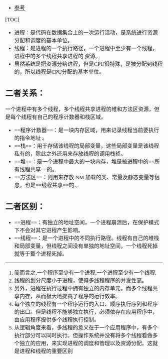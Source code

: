 <span  style="font-family: Simsun,serif; font-size: 17px; ">

- [参考](https://www.cnblogs.com/zsql/p/11144688.html)

[TOC]

- 进程：是代码在数据集合上的一次运行活动，是系统进行资源分配和调度的基本单位。
- 线程：是进程的一个执行路径，一个进程中至少有一个线程，进程中的多个线程共享进程的 资源。
- 虽然系统是把资源分给进程，但是CPU很特殊，是被分配到线程的，所以线程是CPU分配的基本单位。

## 二者关系：

一个进程中有多个线程，多个线程共享进程的堆和方法区资源，但是每个线程有自己的程序计数器和栈区域。

- ==程序计数器==：是一块内存区域，用来记录线程当前要执行的指令地址 。
- ==栈==：用于存储该线程的局部变量，这些局部变量是该线程私有的，除此之外还用来存放线程的调用栈祯。
- ==堆==：是一个进程中最大的一块内存，堆是被进程中的==所有线程共享==的。
- ==方法区==：则用来存放 NM 加载的类、常量及静态变量等信息，也是==线程共享==的 。

## 二者区别：

- ==进程==：有独立的地址空间，一个进程崩溃后，在保护模式下不会对其它进程产生影响。
- ==线程==：是一个进程中的不同执行路径。线程有自己的堆栈和局部变量，但线程之间没有单独的地址空间，一个线程死掉就等于整个进程死掉。

---

1. 简而言之,一个程序至少有一个进程,一个进程至少有一个线程.
2. 线程的划分尺度小于进程，使得多线程程序的并发性高。
3. 另外，进程在执行过程中拥有独立的内存单元，而多个线程共享内存，从而极大地提高了程序的运行效率。
4. 每个独立的线程有一个程序运行的入口、顺序执行序列和程序的出口。但是线程不能够独立执行，必须依存在应用程序中，由应用程序提供多个线程执行控制。
5. 从逻辑角度来看，多线程的意义在于一个应用程序中，有多个执行部分可以同时执行。但操作系统并没有将多个线程看做多个独立的应用，来实现进程的调度和管理以及资源分配。这就是进程和线程的重要区别






</span>